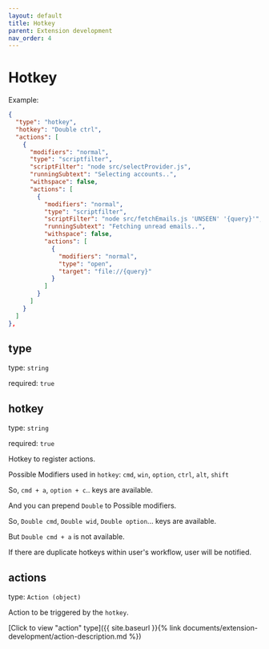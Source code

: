 ```yaml
---
layout: default
title: Hotkey
parent: Extension development
nav_order: 4
---
```


# Hotkey

Example:

```json
{
  "type": "hotkey",
  "hotkey": "Double ctrl",
  "actions": [
    {
      "modifiers": "normal",
      "type": "scriptfilter",
      "scriptFilter": "node src/selectProvider.js",
      "runningSubtext": "Selecting accounts..",
      "withspace": false,
      "actions": [
        {
          "modifiers": "normal",
          "type": "scriptfilter",
          "scriptFilter": "node src/fetchEmails.js 'UNSEEN' '{query}'",
          "runningSubtext": "Fetching unread emails..",
          "withspace": false,
          "actions": [
            {
              "modifiers": "normal",
              "type": "open",
              "target": "file://{query}"
            }
          ]
        }
      ]
    }
  ]
},
```

## type

type: `string`

required: `true`

## hotkey

type: `string`

required: `true`

Hotkey to register actions.

Possible Modifiers used in `hotkey`: `cmd`, `win`, `option`, `ctrl`, `alt`, `shift`

So, `cmd + a`, `option + c`.. keys are available. 

And you can prepend `Double` to Possible modifiers.

So, `Double cmd`, `Double wid`, `Double option`... keys are available.

But `Double cmd + a` is not available.

If there are duplicate hotkeys within user's workflow, user will be notified.

## actions

type: `Action (object)`

Action to be triggered by the `hotkey`.

[Click to view "action" type]({{ site.baseurl }}{% link documents/extension-development/action-description.md %})
